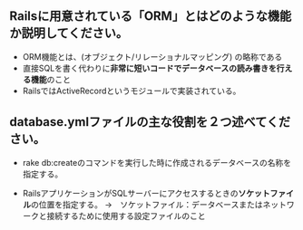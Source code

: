 ## Railsに用意されている「ORM」とはどのような機能か説明してください。
 + ORM機能とは、(オブジェクト/リレーショナルマッピング) の略称である
 + 直接SQLを書く代わりに**非常に短いコードでデータベースの読み書きを行える機能**のこと
 + RailsではActiveRecordというモジュールで実装されている。
## database.ymlファイルの主な役割を２つ述べてください。
 + rake db:createのコマンドを実行した時に作成されるデータベースの名称を指定する。

 + RailsアプリケーションがSQLサーバーにアクセスするときの**ソケットファイル**の位置を指定する。
  →　ソケットファイル：データベースまたはネットワークと接続するために使用する設定ファイルのこと
